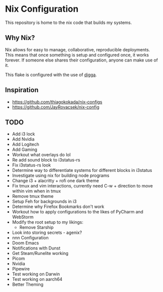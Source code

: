 # Nix Configuration
This repository is home to the nix code that builds my systems.

## Why Nix?
Nix allows for easy to manage, collaborative, reproducible deployments. This means that once something is setup and configured once, it works forever. If someone else shares their configuration, anyone can make use of it.

This flake is configured with the use of [digga][digga].

## Inspiration

- https://github.com/thiagokokada/nix-configs
- https://github.com/JayRovacsek/nix-config

## TODO

- Add i3 lock
- Add Nvidia
- Add Logitech
- Add Gaming
- Workout what overlays do lol
- Re add sound block to i3status-rs
- Fix i3status-rs look
- Determine way to differentiate systems for different blocks in i3status
- Investigate using nix for building node programs
- Change i3 + alacritty + rofi one dark theme
- Fix tmux and vim interactions, currently need C-w + direction to move within vim when in tmux
- Remove tmux theme
- Setup Feh for backgrounds in i3
- Determine why Firefox Bookmarks don't work
- Workout how to apply configurations to the likes of PyCharm and WebStorm
- Modify the root setup to my likings:
  - Remove Starship
- Look into storing secrets - agenix?
- nnn Configuration
- Doom Emacs
- Notifications with Dunst
- Get Steam/Runelite working
- Picom
- Nvidia
- Pipewire
- Test working on Darwin
- Test working on aarch64
- Better Theming

[digga]: https://github.com/divnix/digga

